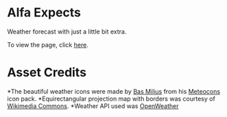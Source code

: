 # Alfa Expects
Weather forecast with just a little bit extra.

To view the page, click [here](https://aleifericsson.github.io/Alfa-Expects/).

# Asset Credits
*The beautiful weather icons were made by [Bas Milius](https://github.com/basmilius/) from his [Meteocons](https://github.com/basmilius/weather-icons) icon pack.
*Equirectangular projection map with borders was courtesy of [Wikimedia Commons](https://commons.wikimedia.org/wiki/File:BlankMap-World-Equirectangular.svg).
*Weather API used was [OpenWeather](https://openweathermap.org/)
